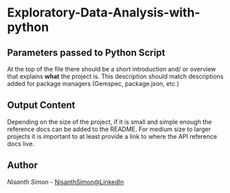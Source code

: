 # Exploratory-Data-Analysis-with-python



## Parameters passed to Python Script

At the top of the file there should be a short introduction and/ or overview that explains **what** the project is. This description should match descriptions added for package managers (Gemspec, package.json, etc.)


## Output Content

Depending on the size of the project, if it is small and simple enough the reference docs can be added to the README. For medium size to larger projects it is important to at least provide a link to where the API reference docs live.


## Author

*Nisanth Simon* - [NisanthSimon@LinkedIn]


[NisanthSimon@LinkedIn]: https://au.linkedin.com/in/nisanth-simon-03b2149
